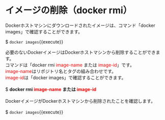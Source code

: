 # イメージの削除（docker rmi）
Dockerホストマシンにダウンロードされたイメージは、コマンド「docker images」で確認することができます。  

$ `docker images`{{execute}}  

必要のないDockerイメージはDockerホストマシンから削除することができます。  
コマンドは「docker rmi <span style="color: red; ">image-name</span> または <span style="color: red; ">image-id</span>」です。  
<span style="color: red; ">image-name</span>はリポジトリ名とタグの組み合わせです。  
<span style="color: red; ">image-id</span>は「docker images」で確認することができます。  
<br>
$ **docker rmi <span style="color: red; ">image-name</span> または <span style="color: red; ">image-id</span>**  
<br>
DockerイメージがDockerホストマシンから削除されたことを確認します。  
<br>
$ `docker images`{{execute}}  
